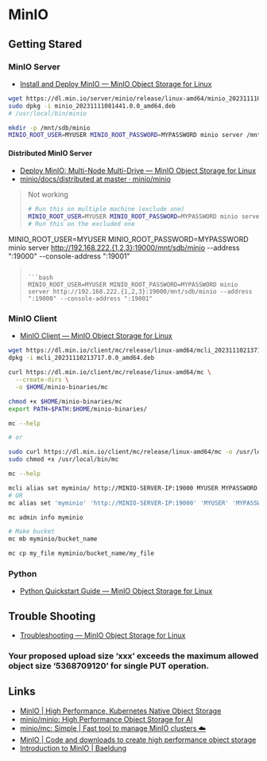 # MinIO

## Getting Stared

### MinIO Server

* [Install and Deploy MinIO — MinIO Object Storage for Linux](https://min.io/docs/minio/linux/operations/installation.html#minio-installation)

```bash
wget https://dl.min.io/server/minio/release/linux-amd64/minio_20231111081441.0.0_amd64.deb
sudo dpkg -i minio_20231111081441.0.0_amd64.deb
# /usr/local/bin/minio
```

```bash
mkdir -p /mnt/sdb/minio
MINIO_ROOT_USER=MYUSER MINIO_ROOT_PASSWORD=MYPASSWORD minio server /mnt/sdb/minio --address ":19000" --console-address ":19001"
```

#### Distributed MinIO Server

* [Deploy MinIO: Multi-Node Multi-Drive — MinIO Object Storage for Linux](https://min.io/docs/minio/linux/operations/install-deploy-manage/deploy-minio-multi-node-multi-drive.html#minio-mnmd)
* [minio/docs/distributed at master · minio/minio](https://github.com/minio/minio/tree/master/docs/distributed)

> Not working
>
> ```bash
> # Run this on multiple machine (exclude one)
> MINIO_ROOT_USER=MYUSER MINIO_ROOT_PASSWORD=MYPASSWORD minio server /mnt/sdb/minio --address ":19000"
> # Run this on the excluded one
MINIO_ROOT_USER=MYUSER MINIO_ROOT_PASSWORD=MYPASSWORD minio server http://192.168.222.{1,2,3}:19000/mnt/sdb/minio --address ":19000" --console-address ":19001"
> ```
>
> ```bash
> MINIO_ROOT_USER=MYUSER MINIO_ROOT_PASSWORD=MYPASSWORD minio server http://192.168.222.{1,2,3}:19000/mnt/sdb/minio --address ":19000" --console-address ":19001"
> ```

### MinIO Client

* [MinIO Client — MinIO Object Storage for Linux](https://min.io/docs/minio/linux/reference/minio-mc.html)

```bash
wget https://dl.min.io/client/mc/release/linux-amd64/mcli_20231110213717.0.0_amd64.deb
dpkg -i mcli_20231110213717.0.0_amd64.deb
```

```bash
curl https://dl.min.io/client/mc/release/linux-amd64/mc \
  --create-dirs \
  -o $HOME/minio-binaries/mc

chmod +x $HOME/minio-binaries/mc
export PATH=$PATH:$HOME/minio-binaries/

mc --help

# or

sudo curl https://dl.min.io/client/mc/release/linux-amd64/mc -o /usr/local/bin/mc
sudo chmod +x /usr/local/bin/mc

mc --help
```

```bash
mcli alias set myminio/ http://MINIO-SERVER-IP:19000 MYUSER MYPASSWORD
# OR
mc alias set 'myminio' 'http://MINIO-SERVER-IP:19000' 'MYUSER' 'MYPASSWORD'
```

```bash
mc admin info myminio
```

```bash
# Make bucket
mc mb myminio/bucket_name

mc cp my_file myminio/bucket_name/my_file
```

### Python

* [Python Quickstart Guide — MinIO Object Storage for Linux](https://min.io/docs/minio/linux/developers/python/minio-py.html)

## Trouble Shooting

* [Troubleshooting — MinIO Object Storage for Linux](https://min.io/docs/minio/linux/operations/troubleshooting.html)

### Your proposed upload size ‘xxx’ exceeds the maximum allowed object size ‘5368709120’ for single PUT operation.


## Links

* [MinIO | High Performance, Kubernetes Native Object Storage](https://min.io/)
* [minio/minio: High Performance Object Storage for AI](https://github.com/minio/minio)
* [minio/mc: Simple | Fast tool to manage MinIO clusters :cloud:](https://github.com/minio/mc)
* [MinIO | Code and downloads to create high performance object storage](https://min.io/download#/linux)
* [Introduction to MinIO | Baeldung](https://www.baeldung.com/minio)
